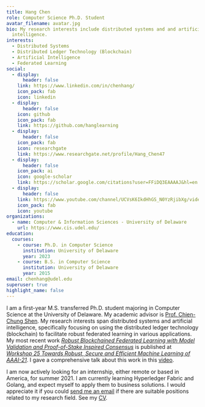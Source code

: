 ```yaml
---
title: Hang Chen
role: Computer Science Ph.D. Student
avatar_filename: avatar.jpg
bio: My research interests include distributed systems and and artificial
  intelligence.
interests:
  - Distributed Systems
  - Distributed Ledger Technology (Blockchain)
  - Artificial Intelligence
  - Federated Learning
social:
  - display:
      header: false
    link: https://www.linkedin.com/in/chenhang/
    icon_pack: fab
    icon: linkedin
  - display:
      header: false
    icon: github
    icon_pack: fab
    link: https://github.com/hanglearning
  - display:
      header: false
    icon_pack: fab
    icon: researchgate
    link: https://www.researchgate.net/profile/Hang_Chen47
  - display:
      header: false
    icon_pack: ai
    icon: google-scholar
    link: https://scholar.google.com/citations?user=FFiDQ3EAAAAJ&hl=en
  - display:
      header: false
    link: https://www.youtube.com/channel/UCVsK6IkdHhGS_N0YzRjibXg/videos
    icon_pack: fab
    icon: youtube
organizations:
  - name: Computer & Information Sciences - University of Delaware
    url: https://www.cis.udel.edu/
education:
  courses:
    - course: Ph.D. in Computer Science
      institution: University of Delaware
      year: 2023
    - course: B.S. in Computer Science
      institution: University of Delaware
      year: 2015
email: chenhang@udel.edu
superuser: true
highlight_name: false
---
```

I am a first-year M.S. transferred Ph.D. student majoring in Computer Science at the University of Delaware. My academic advisor is [Prof. Chien-Chung Shen](https://www.eecis.udel.edu/~cshen/). My research interests span distributed systems and artificial intelligence, specifically focusing on using the distributed ledger technology (blockchain) to facilitate robust federated learning in various applications. My most recent work *[Robust Blockchained Federated Learning with Model Validation and Proof-of-Stake Inspired Consensus](https://arxiv.org/abs/2101.03300)* is published at *[Workshop 25 Towards Robust, Secure and Efficient Machine Learning of AAAI-21](http://federated-learning.org/rseml2021/)*. I gave a comprehensive talk about this work in this [video](https://www.youtube.com/watch?v=LMseEXEITvw&list=PLHBKduTta81Oih364I7c2vgnr7WuaAjht&index=2&ab_channel=HangChen).

I am now actively looking for an internship, either remote or based in America, for summer 2021. I am currently learning Hyperledger Fabric and Golang, and expect myself to apply them to business solutions. I would appreciate it if you could [send me an email](mailto:hangforjobs@gmail.com) if there are suitable positions related to my research field. See my [CV](https://drive.google.com/file/d/1JsQnE-mJzUE1X3-G5HL34ZvR4TkXHJlY/view?usp=sharing).